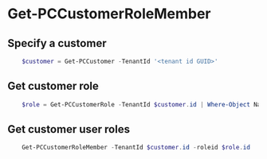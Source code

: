 # Get-PCCustomerRoleMember #

## Specify a customer ##

```powershell
    $customer = Get-PCCustomer -TenantId '<tenant id GUID>'
```

## Get customer role ##

```powershell
    $role = Get-PCCustomerRole -TenantId $customer.id | Where-Object Name -EQ '<Role Name>'
```

## Get customer user roles ##

```powershell
    Get-PCCustomerRoleMember -TenantId $customer.id -roleid $role.id
```
